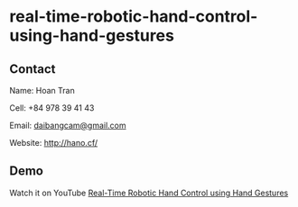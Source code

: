 # real-time-robotic-hand-control-using-hand-gestures
 
## Contact

Name: Hoan Tran

Cell: +84 978 39 41 43

Email: daibangcam@gmail.com

Website: http://hano.cf/

## Demo

Watch it on YouTube [Real-Time Robotic Hand Control using Hand Gestures](https://youtu.be/7Gn4JEPksGg)